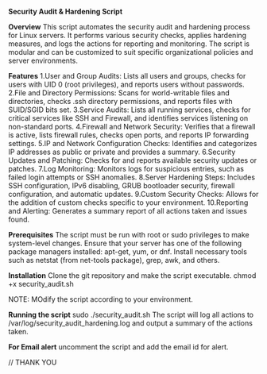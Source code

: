 **Security Audit & Hardening Script**

**Overview**
This script automates the security audit and hardening process for Linux servers. It performs various security checks, applies hardening measures, and logs the actions for reporting and monitoring. The script is modular and can be customized to suit specific organizational policies and server environments.

**Features**
1.User and Group Audits: Lists all users and groups, checks for users with UID 0 (root privileges), and reports users without passwords.
2.File and Directory Permissions: Scans for world-writable files and directories, checks .ssh directory permissions, and reports files with SUID/SGID bits set.
3.Service Audits: Lists all running services, checks for critical services like SSH and Firewall, and identifies services listening on non-standard ports.
4.Firewall and Network Security: Verifies that a firewall is active, lists firewall rules, checks open ports, and reports IP forwarding settings.
5.IP and Network Configuration Checks: Identifies and categorizes IP addresses as public or private and provides a summary.
6.Security Updates and Patching: Checks for and reports available security updates or patches.
7.Log Monitoring: Monitors logs for suspicious entries, such as failed login attempts or SSH anomalies.
8.Server Hardening Steps: Includes SSH configuration, IPv6 disabling, GRUB bootloader security, firewall configuration, and automatic updates.
9.Custom Security Checks: Allows for the addition of custom checks specific to your environment.
10.Reporting and Alerting: Generates a summary report of all actions taken and issues found.

**Prerequisites**
The script must be run with root or sudo privileges to make system-level changes.
Ensure that your server has one of the following package managers installed: apt-get, yum, or dnf.
Install necessary tools such as netstat (from net-tools package), grep, awk, and others.

**Installation**
Clone the git repository and make the script executable.
chmod +x security_audit.sh

NOTE: MOdify the script according to your environment.

**Running the script**
sudo ./security_audit.sh
The script will log all actions to /var/log/security_audit_hardening.log and output a summary of the actions taken.

**For Email alert**
uncomment the script and add the email id for alert.

// THANK YOU 
